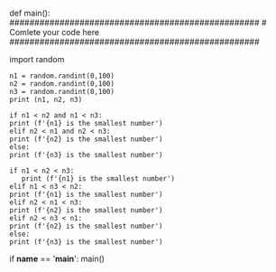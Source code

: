 def main():
    ##################################################
    # Comlete your code here
    ##################################################

   import random 

    n1 = random.randint(0,100)
    n2 = random.randint(0,100)
    n3 = random.randint(0,100)
    print (n1, n2, n3)

    if n1 < n2 and n1 < n3:
    print (f'{n1} is the smallest number')
    elif n2 < n1 and n2 < n3:
    print (f'{n2} is the smallest number')
    else:
    print (f'{n3} is the smallest number')

    if n1 < n2 < n3:
       print (f'{n1} is the smallest number')
    elif n1 < n3 < n2:
    print (f'{n1} is the smallest number')
    elif n2 < n1 < n3:
    print (f'{n2} is the smallest number')
    elif n2 < n3 < n1:
    print (f'{n2} is the smallest number')
    else:
    print (f'{n3} is the smallest number')

if __name__ == '__main__':
    main()
